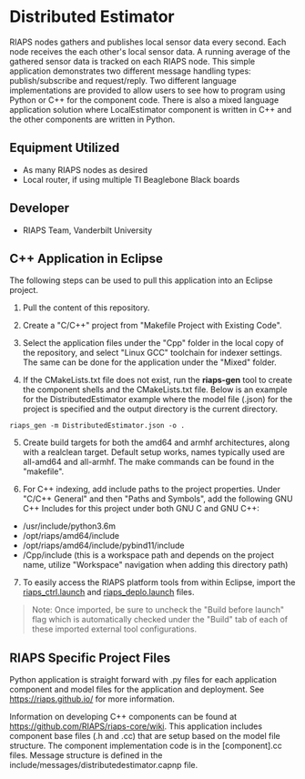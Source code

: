 # Distributed Estimator

RIAPS nodes gathers and publishes local sensor data every second. Each node receives the
each other's local sensor data.  A running average of the gathered sensor data is tracked
on each RIAPS node.  This simple application demonstrates two different message handling
types:  publish/subscribe and request/reply.  Two different language implementations are
provided to allow users to see how to program using Python or C++ for the component code.
There is also a mixed language application solution where LocalEstimator component is
written in C++ and the other components are written in Python.


## Equipment Utilized
- As many RIAPS nodes as desired
- Local router, if using multiple TI Beaglebone Black boards


## Developer
- RIAPS Team, Vanderbilt University


## C++ Application in Eclipse

The following steps can be used to pull this application into an Eclipse project.

1) Pull the content of this repository.

2) Create a "C/C++" project from "Makefile Project with Existing Code".

3) Select the application files under the "Cpp" folder in the local copy of the repository, and select "Linux GCC"
toolchain for indexer settings.  The same can be done for the application under the "Mixed" folder.

4) If the CMakeLists.txt file does not exist, run the **riaps-gen** tool to create the component shells and the CMakeLists.txt file.  Below is an example for the DistributedEstimator example where the model file (.json) for the project is specified and the output directory is the current directory.

```
riaps_gen -m DistributedEstimator.json -o .
```

5) Create build targets for both the amd64 and armhf architectures, along with a realclean target.  Default setup works, names typically used are all-amd64 and all-armhf.  The make commands can be found in the "makefile".

6) For C++ indexing, add include paths to the project properties.  Under "C/C++ General" and then
"Paths and Symbols", add the following GNU C++ Includes for this project under both GNU C and GNU C++:

- /usr/include/python3.6m
- /opt/riaps/amd64/include
- /opt/riaps/amd64/include/pybind11/include
- /Cpp/include (this is a workspace path and depends on the project name, utilize "Workspace" navigation when adding this directory path)

7) To easily access the RIAPS platform tools from within Eclipse, import the [riaps_ctrl.launch](https://github.com/RIAPS/riaps-pycom/blob/master/bin/riaps_ctrl.launch) and [riaps_deplo.launch](https://github.com/RIAPS/riaps-pycom/blob/master/bin/riaps_deplo.launch) files.  

>Note: Once imported, be sure to uncheck the "Build before launch" flag which is automatically checked under the "Build" tab of each of these imported external tool configurations.

## RIAPS Specific Project Files

Python application is straight forward with .py files for each application component and model files for the application and deployment.  See https://riaps.github.io/ for more information.

Information on developing C++ components can be found at https://github.com/RIAPS/riaps-core/wiki.  This application includes component base files (.h and .cc) that are setup based on the model file structure. The component implementation code is in the [component].cc files.  Message structure is defined in the include/messages/distributedestimator.capnp file.
